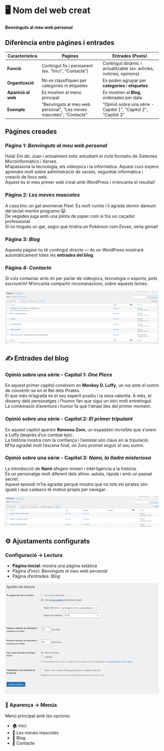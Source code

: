 # 🖥️ Nom del web creat
**Benvinguts al meu web personal**

##  Diferència entre pàgines i entrades

| Característica | **Pàgines** | **Entrades (Posts)** |
|-----------------|--------------|----------------------|
| **Funció** | Contingut fix i permanent (ex. “Inici”, “Contacte”) | Contingut dinàmic i actualitzable (ex. articles, notícies, opinions) |
| **Organització** | No es classifiquen per categories ni etiquetes | Es poden agrupar per **categories** i **etiquetes** |
| **Aparició al web** | Es mostren al menú principal | Es mostren al **Blog**, ordenades per data |
| **Exemple** | “Benvinguts al meu web personal”, “Les meves mascotes”, “Contacte” | “Opinió sobre una sèrie - Capítol 1”, “Capítol 2”, “Capítol 3” |


##  Pàgines creades

###  Pàgina 1: *Benvinguts al meu web personal*
Hola! Em dic Joan i actualment estic estudiant el cicle formatiu de Sistemes Microinformàtics i Xarxes.  
M’apassiona la tecnologia, els videojocs i la informàtica. Aquest curs espero aprendre molt sobre administració de xarxes, seguretat informàtica i creació de llocs web.  
Aquest és el meu primer web creat amb WordPress i m’encanta el resultat!


### Pàgina 2: *Les meves mascotes*
A casa tinc un gat anomenat *Pixel*. És molt curiós i li agrada dormir damunt del teclat mentre programo 😺.  
De vegades juga amb una pilota de paper com si fos un caçador professional.  
Si no tingués un gat, segur que tindria un Pokémon com *Eevee*, seria genial!


###  Pàgina 3: *Blog*
Aquesta pàgina no té contingut directe — és on WordPress mostrarà automàticament totes les **entrades del blog**.


###  Pàgina 4: *Contacte*
 Si vols contactar amb mi per parlar de videojocs, tecnologia o esports, pots escriure’m! M’encanta compartir recomanacions, sobre aquests temes.

![capt1](img/capt1.png)


## ✍️ Entrades del blog

###  Opinió sobre una sèrie - Capítol 1: *One Piece*
En aquest primer capítol coneixem en **Monkey D. Luffy**, un noi amb el somni de convertir-se en el Rei dels Pirates.  
El que més m’agrada és el seu esperit positiu i la seva valentia. A més, el disseny dels personatges i l’humor fan que sigui un inici molt entretingut.  
La combinació d’aventura i humor fa que t’atrapi des del primer moment.  
 

###  Opinió sobre una sèrie - Capítol 2: *El primer tripulant*
En aquest capítol apareix **Roronoa Zoro**, un espadatxí increïble que s’uneix a Luffy després d’un combat èpic.  
La història mostra com la confiança i l’amistat són claus en la tripulació.  
M’ha agradat molt l’escena final, on Zoro promet seguir el seu somni.  


###  Opinió sobre una sèrie - Capítol 3: *Nami, la lladre misteriosa*
 La introducció de **Nami** afegeix misteri i intel·ligència a la història.  
 És un personatge molt diferent dels altres: astuta, ràpida i amb un passat secret.  
 Aquest episodi m’ha agradat perquè mostra que no tots els pirates són iguals i que cadascú té motius propis per navegar.  

 ![capt2](img/capt2.png)

## ⚙️ Ajustaments configurats

###  Configuració → Lectura
- **Pàgina inicial:** mostra una pàgina estàtica  
- Pàgina d’inici: *Benvinguts al meu web personal*  
- Pàgina d’entrades: *Blog*
    

![capt3](img/capt3.png)

### 🎨 Aparença → Menús
Menú principal amb les opcions:
- 🏠 Inici  
- 🐾 Les meves mascotes  
- 📰 Blog  
- 💬 Contacte

